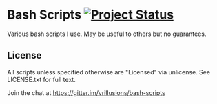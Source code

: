 # Bash Scripts [![Project Status](http://stillmaintained.com/vrillusions/bash-scripts.png)](http://stillmaintained.com/vrillusions/bash-scripts)

Various bash scripts I use.  May be useful to others but no guarantees.

## License

All scripts unless specified otherwise are "Licensed" via unlicense. See LICENSE.txt for full text.

Join the chat at https://gitter.im/vrillusions/bash-scripts
